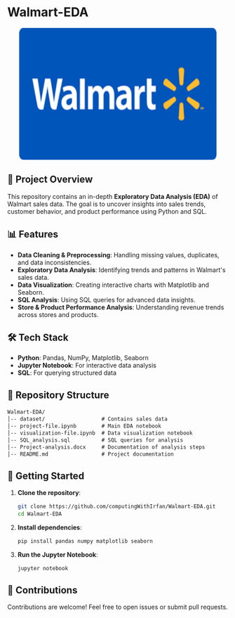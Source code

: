 # Walmart-EDA

<p align ="center">
  <img src="img/logo.png" width="450" height="300">
</p>

## 📌 Project Overview
This repository contains an in-depth **Exploratory Data Analysis (EDA)** of Walmart sales data. The goal is to uncover insights into sales trends, customer behavior, and product performance using Python and SQL.

## 📊 Features
- **Data Cleaning & Preprocessing**: Handling missing values, duplicates, and data inconsistencies.
- **Exploratory Data Analysis**: Identifying trends and patterns in Walmart's sales data.
- **Data Visualization**: Creating interactive charts with Matplotlib and Seaborn.
- **SQL Analysis**: Using SQL queries for advanced data insights.
- **Store & Product Performance Analysis**: Understanding revenue trends across stores and products.

## 🛠️ Tech Stack
- **Python**: Pandas, NumPy, Matplotlib, Seaborn
- **Jupyter Notebook**: For interactive data analysis
- **SQL**: For querying structured data

## 📁 Repository Structure
```
Walmart-EDA/
│-- dataset/                  # Contains sales data
│-- project-file.ipynb        # Main EDA notebook
│-- visualization-file.ipynb  # Data visualization notebook
│-- SQL_analysis.sql          # SQL queries for analysis
│-- Project-analysis.docx     # Documentation of analysis steps
│-- README.md                 # Project documentation
```

## 🚀 Getting Started
1. **Clone the repository**:
   ```bash
   git clone https://github.com/computingWithIrfan/Walmart-EDA.git
   cd Walmart-EDA
   ```
2. **Install dependencies**:
   ```bash
   pip install pandas numpy matplotlib seaborn
   ```
3. **Run the Jupyter Notebook**:
   ```bash
   jupyter notebook
   ```

## 📌 Contributions
Contributions are welcome! Feel free to open issues or submit pull requests.